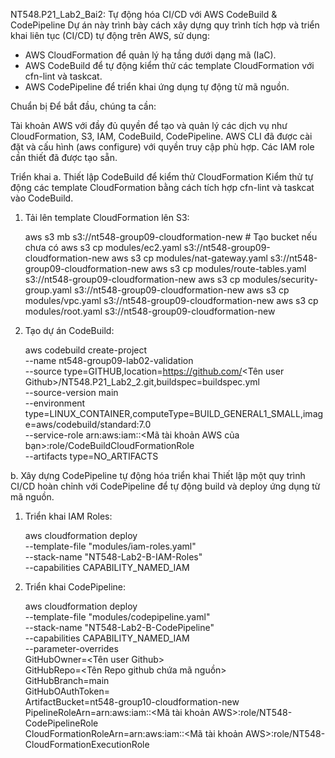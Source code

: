 NT548.P21_Lab2_Bai2: Tự động hóa CI/CD với AWS CodeBuild & CodePipeline
Dự án này trình bày cách xây dựng quy trình tích hợp và triển khai liên tục (CI/CD) tự động trên AWS, sử dụng:

- AWS CloudFormation để quản lý hạ tầng dưới dạng mã (IaC).
- AWS CodeBuild để tự động kiểm thử các template CloudFormation với cfn-lint và taskcat.
- AWS CodePipeline để triển khai ứng dụng tự động từ mã nguồn.

Chuẩn bị
Để bắt đầu, chúng ta cần:

Tài khoản AWS với đầy đủ quyền để tạo và quản lý các dịch vụ như CloudFormation, S3, IAM, CodeBuild, CodePipeline.
AWS CLI đã được cài đặt và cấu hình (aws configure) với quyền truy cập phù hợp.
Các IAM role cần thiết đã được tạo sẵn.

Triển khai
a. Thiết lập CodeBuild để kiểm thử CloudFormation
Kiểm thử tự động các template CloudFormation bằng cách tích hợp cfn-lint và taskcat vào CodeBuild.

1. Tải lên template CloudFormation lên S3:

   aws s3 mb s3://nt548-group09-cloudformation-new # Tạo bucket nếu chưa có
   aws s3 cp modules/ec2.yaml s3://nt548-group09-cloudformation-new
   aws s3 cp modules/nat-gateway.yaml s3://nt548-group09-cloudformation-new
   aws s3 cp modules/route-tables.yaml s3://nt548-group09-cloudformation-new
   aws s3 cp modules/security-group.yaml s3://nt548-group09-cloudformation-new
   aws s3 cp modules/vpc.yaml s3://nt548-group09-cloudformation-new
   aws s3 cp modules/root.yaml s3://nt548-group09-cloudformation-new

2. Tạo dự án CodeBuild:

   aws codebuild create-project \
    --name nt548-group09-lab02-validation \
    --source type=GITHUB,location=https://github.com/<Tên user Github>/NT548.P21_Lab2_2.git,buildspec=buildspec.yml \
    --source-version main \
    --environment type=LINUX_CONTAINER,computeType=BUILD_GENERAL1_SMALL,image=aws/codebuild/standard:7.0 \
    --service-role arn:aws:iam::<Mã tài khoản AWS của bạn>:role/CodeBuildCloudFormationRole \
    --artifacts type=NO_ARTIFACTS

b. Xây dựng CodePipeline tự động hóa triển khai
Thiết lập một quy trình CI/CD hoàn chỉnh với CodePipeline để tự động build và deploy ứng dụng từ mã nguồn.

1. Triển khai IAM Roles:

   aws cloudformation deploy \
    --template-file "modules/iam-roles.yaml" \
    --stack-name "NT548-Lab2-B-IAM-Roles" \
    --capabilities CAPABILITY_NAMED_IAM

2. Triển khai CodePipeline:

   aws cloudformation deploy \
    --template-file "modules/codepipeline.yaml" \
    --stack-name "NT548-Lab2-B-CodePipeline" \
    --capabilities CAPABILITY_NAMED_IAM \
    --parameter-overrides \
    GitHubOwner=<Tên user Github> \
    GitHubRepo=<Tên Repo github chứa mã nguồn> \
    GitHubBranch=main \
    GitHubOAuthToken=<Personal Access Token Github> \
    ArtifactBucket=nt548-group10-cloudformation-new \
    PipelineRoleArn=arn:aws:iam::<Mã tài khoản AWS>:role/NT548-CodePipelineRole \
    CloudFormationRoleArn=arn:aws:iam::<Mã tài khoản AWS>:role/NT548-CloudFormationExecutionRole
